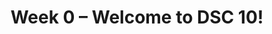 ---
title: Week 0 – Welcome to DSC 10!
weekNumber: 0
days:
    - date: 2024-9-27
      events: 
        - name: LEC 1
          type: lecture
          title: Introduction 
          url: http://datahub.ucsd.edu/user-redirect/git-sync?repo=https://github.com/dsc-courses/dsc10-2024-fa&subPath=lectures/lec01/lec01.ipynb
          html: resources/lectures/lec01/lec01.html
          podcast:
          readings:
            - name: CIT 1
              url: https://inferentialthinking.com/chapters/01/what-is-data-science.html
            - name: BPD 1-3
              url: https://notes.dsc10.com/01-getting_started/tools.html
          keywords: course logistics, syllabus, Little Women demo, Jupyter notebooks, expressions
    - date: 2024-9-29
      events: 
        - name: SUR
          type: survey
          title: Welcome Survey
          url: https://forms.gle/Q71C5HGCYxYVsMyy6
        - name: SYL
          type: survey
          title: Syllabus Check
          url: https://forms.gle/bKFYExLq6dR4usm68
        - name: PRE
          type: survey
          title: Pretest
          url: https://practice.dsc10.com/pretest/index.html
---